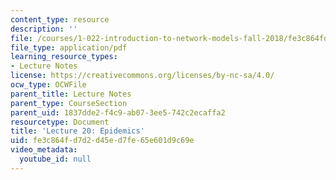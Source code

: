 ```yaml
---
content_type: resource
description: ''
file: /courses/1-022-introduction-to-network-models-fall-2018/fe3c864fd7d2d45ed7fe65e601d9c69e_MIT1_022F18_lec20.pdf
file_type: application/pdf
learning_resource_types:
- Lecture Notes
license: https://creativecommons.org/licenses/by-nc-sa/4.0/
ocw_type: OCWFile
parent_title: Lecture Notes
parent_type: CourseSection
parent_uid: 1837dde2-f4c9-ab07-3ee5-742c2ecaffa2
resourcetype: Document
title: 'Lecture 20: Epidemics'
uid: fe3c864f-d7d2-d45e-d7fe-65e601d9c69e
video_metadata:
  youtube_id: null
---
```

